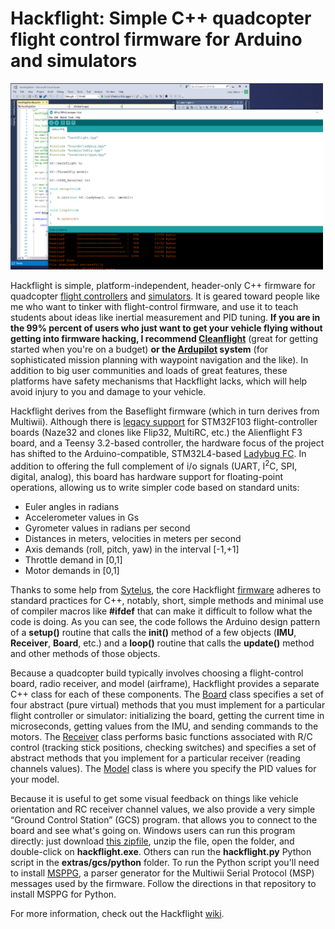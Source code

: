 # Hackflight: Simple C++ quadcopter flight control firmware for Arduino and simulators

<img src="hackflight.png" width=500>

Hackflight is simple, platform-independent, header-only C++ firmware for quadcopter 
[flight controllers](https://www.tindie.com/products/TleraCorp/ladybug-flight-controller/) 
and [simulators](https://github.com/simondlevy/HackflightSim).  It
is geared toward people like me who want to tinker with flight-control
firmware, and use it to teach students about ideas like inertial measurement
and PID tuning.  <b>If you are in the 99% percent of users who just want to get
your vehicle flying without getting into firmware hacking, I recommend
[Cleanflight](http://cleanflight.com/)</b> (great for getting started when
you're on a budget) <b>or the
[Ardupilot](http://copter.ardupilot.org) system</b> (for
sophisticated mission planning with waypoint navigation and the like).  In
addition to big user communities and loads of great features, these platforms
have safety mechanisms that Hackflight lacks, which will help avoid injury to
you and damage to your vehicle.

Hackflight derives from the Baseflight firmware (which in turn derives from
Multiwii).  Although there is [legacy
support](https://github.com/simondlevy/hackflight/tree/master/extras/legacy) for
STM32F103 flight-controller boards (Naze32 and clones like Flip32, MultiRC,
etc.) the Alienflight F3 board, and a Teensy 3.2-based controller, 
the hardware focus of the project has shifted to the Arduino-compatible,
STM32L4-based [Ladybug FC](https://www.tindie.com/products/TleraCorp/ladybug-flight-controller/).
In addition to offering the full complement of i/o signals (UART, I<sup>2</sup>C,
SPI, digital, analog), this board has hardware support for floating-point operations, allowing us to
write simpler code based on standard units:

* Euler angles in radians
* Accelerometer values in Gs
* Gyrometer values in radians per second
* Distances in meters, velocities in meters per second
* Axis demands (roll, pitch, yaw) in the interval [-1,+1]
* Throttle demand in [0,1]
* Motor demands in [0,1]

Thanks to some help from [Sytelus](https://github.com/sytelus), the core
Hackflight
[firmware](https://github.com/simondlevy/hackflight/tree/master/src)
adheres to standard practices for C++, notably, short, simple methods and
minimal use of compiler macros like <b>#ifdef</b> that can make it difficult to
follow what the code is doing.  As you can see, the code follows the Arduino
design pattern of a <b>setup()</b> routine that calls the <b>init()</b> method
of a few objects (<b>IMU</b>, <b>Receiver</b>, <b>Board</b>, etc.) and a
<b>loop()</b> routine that calls the <b>update()</b> method and other methods
of those objects.  

Because a quadcopter build typically involves choosing a flight-control board,
radio receiver, and model (airframe), Hackflight provides a separate C++ class
for each of these components.  The
[Board](https://github.com/simondlevy/Hackflight/blob/master/src/board.hpp)
class specifies a set of four abstract (pure virtual) methods that you must
implement for a particular flight controller or simulator: initializing the
board, getting the current time in microseconds, getting values from the IMU,
and sending commands to the motors.  The
[Receiver](https://github.com/simondlevy/Hackflight/blob/master/src/receiver.hpp)
class performs basic functions associated with R/C control (tracking stick
positions, checking switches) and specifies a set of abstract methods that you
implement for a particular receiver (reading channels values).  The
[Model](https://github.com/simondlevy/Hackflight/blob/master/src/model.hpp)
class is where you specify the PID values for your model.

Because it is useful to get some visual feedback on things like vehicle orientation and RC receiver
channel values,  we also provide a very simple &ldquo;Ground Control Station&rdquo; (GCS) program.
that allows you to connect to the board and see what's going on. Windows users
can run this program directly: just download [this zipfile](http://home.wlu.edu/~levys/hackflight-gcs.zip),
unzip the file, open the folder, and double-click on <b>hackflight.exe</b>.
Others can run the <b>hackflight.py</b> Python script in the
<b>extras/gcs/python</b> folder.  To run the Python script you'll
need to install [MSPPG](https://github.com/simondlevy/hackflight/tree/master/extras/parser), a
parser generator for the Multiwii Serial Protocol (MSP) messages used by the
firmware. Follow the directions in that repository to install MSPPG for Python.

For more information, check out the Hackflight [wiki](https://github.com/simondlevy/Hackflight/wiki).
